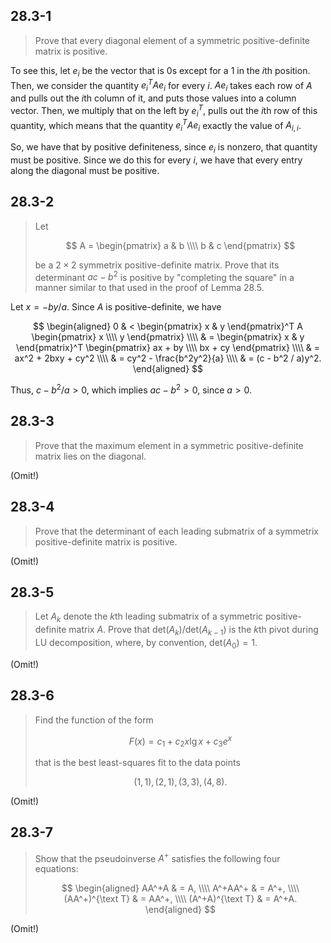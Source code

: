 ## 28.3-1

> Prove that every diagonal element of a symmetric positive-definite matrix is positive.

To see this, let $e_i$ be the vector that is $0$s except for a $1$ in the $i$th
position. Then, we consider the quantity $e_i^TAe_i$ for every $i$. $Ae_i$ takes each row of $A$ and pulls out the $i$th column of it, and puts those values into a column vector. Then, we multiply that on the left by $e_i^T$, pulls out the $i$th row of this quantity, which means that the quantity $e_i^TAe_i$ exactly the value of $A_{i, i}$.

So, we have that by positive definiteness, since $e_i$ is nonzero, that quantity must be positive. Since we do this for every $i$, we have that every entry along the diagonal must be positive.

## 28.3-2

> Let
>
> $$
> A = 
> \begin{pmatrix} 
> a & b \\\\ 
> b & c 
> \end{pmatrix}
> $$
>
> be a $2 \times 2$ symmetrix positive-definite matrix. Prove that its determinant $ac - b^2$ is positive by "completing the square" in a manner similar to that used in the proof of Lemma 28.5.

Let $x = -by / a$. Since $A$ is positive-definite, we have

$$
\begin{aligned}
0 & <
\begin{pmatrix} x & y \end{pmatrix}^T A
\begin{pmatrix} x \\\\ y \end{pmatrix} \\\\
  & =
\begin{pmatrix} x & y \end{pmatrix}^T
\begin{pmatrix} ax + by \\\\ bx + cy \end{pmatrix} \\\\
  & = ax^2 + 2bxy + cy^2 \\\\
  & = cy^2 - \frac{b^2y^2}{a} \\\\
  & = (c - b^2 / a)y^2.
\end{aligned}
$$

Thus, $c - b^2 / a > 0$, which implies $ac - b^2 > 0$, since $a > 0$.

## 28.3-3

> Prove that the maximum element in a symmetric positive-definite matrix lies on the diagonal.

(Omit!)

## 28.3-4

> Prove that the determinant of each leading submatrix of a symmetrix positive-definite matrix is positive.

(Omit!)

## 28.3-5

> Let $A_k$ denote the $k$th leading submatrix of a symmetric positive-definite matrix $A$. Prove that $\text{det}(A_k) / \text{det}(A_{k - 1})$ is the $k$th pivot during $\text{LU}$ decomposition, where, by convention, $\text{det}(A_0) = 1$.

(Omit!)

## 28.3-6

> Find the function of the form
> 
> $$F(x) = c_1 + c_2x\lg x + c_3 e^x$$
>
> that is the best least-squares fit to the data points
>
> $$(1, 1), (2, 1), (3, 3), (4, 8).$$

(Omit!)

## 28.3-7

> Show that the pseudoinverse $A^+$ satisfies the following four equations:
>
> $$
> \begin{aligned}
>            AA^+A & = A, \\\\
>          A^+AA^+ & = A^+, \\\\
> (AA^+)^{\text T} & = AA^+, \\\\
> (A^+A)^{\text T} & = A^+A.
> \end{aligned}
> $$

(Omit!)
